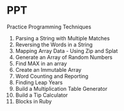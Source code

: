 # PPT
Practice Programming Techniques

1. Parsing a String with Multiple Matches
2. Reversing the Words in a String
3. Mapping Array Data - Using Zip and Splat
4. Generate an Array of Random Numbers
5. Find MAX in an array
6. Create an Immutable Array
7. Word Counting and Reporting
8. Finding Leap Years
9. Build a Multiplication Table Generator
10. Build a Tip Calculator
11. Blocks in Ruby